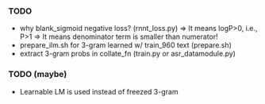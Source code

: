 ### TODO
- why blank_sigmoid negative loss? (rnnt_loss.py)
  => It means logP>0, i.e., P>1 
  => It means denominator term is smaller than numerator!
- prepare_ilm.sh for 3-gram learned w/ train_960 text (prepare.sh)
- extract 3-gram probs in collate_fn (train.py or asr_datamodule.py)

### TODO (maybe)
- Learnable LM is used instead of freezed 3-gram
